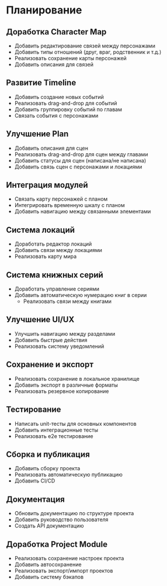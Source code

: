 # Планирование

## Доработка Character Map

- Добавить редактирование связей между персонажами
- Добавить типы отношений (друг, враг, родственник и т.д.)
- Реализовать сохранение карты персонажей
- Добавить описания для связей

## Развитие Timeline

- Добавить создание новых событий
- Реализовать drag-and-drop для событий
- Добавить группировку событий по главам
- Связать события с персонажами

## Улучшение Plan

- Добавить описания для сцен
- Реализовать drag-and-drop для сцен между главами
- Добавить статусы для сцен (написана/не написана)
- Добавить связь сцен с персонажами и локациями

## Интеграция модулей

- Связать карту персонажей с планом
- Интегрировать временную шкалу с планом
- Добавить навигацию между связанными элементами

## Система локаций

- Доработать редактор локаций
- Добавить связи между локациями
- Реализовать карту мира

## Система книжных серий

- Доработать управление сериями
- Добавить автоматическую нумерацию книг в серии
  - Реализовать связи между книгами

## Улучшение UI/UX

- Улучшить навигацию между разделами
- Добавить быстрые действия
- Реализовать систему уведомлений

## Сохранение и экспорт

- Реализовать сохранение в локальное хранилище
- Добавить экспорт в различные форматы
- Реализовать резервное копирование

## Тестирование

- Написать unit-тесты для основных компонентов
- Добавить интеграционные тесты
- Реализовать e2e тестирование

## Сборка и публикация

- Добавить сборку проекта
- Реализовать автоматическую публикацию
- Добавить CI/CD

## Документация

- Обновить документацию по структуре проекта
- Добавить руководство пользователя
- Создать API документацию

## Доработка Project Module

- Реализовать сохранение настроек проекта
- Добавить автосохранение
- Реализовать экспорт/импорт проектов
- Добавить систему бэкапов
